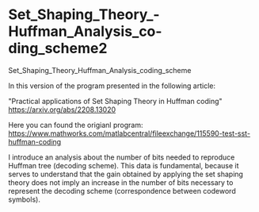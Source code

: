 # Set_Shaping_Theory_-Huffman_Analysis_co-ding_scheme2
Set_Shaping_Theory_Huffman_Analysis_coding_scheme

In this version of the program presented in the following article:

"Practical applications of Set Shaping Theory in Huffman coding" https://arxiv.org/abs/2208.13020

Here you can found the origianl program: https://www.mathworks.com/matlabcentral/fileexchange/115590-test-sst-huffman-coding

I introduce an analysis about the number of bits needed to reproduce Huffman tree (decoding scheme). This data is fundamental, because it serves to understand that the gain obtained by applying the set shaping theory does not imply an increase in the number of bits necessary to represent the decoding scheme (correspondence between codeword symbols).
